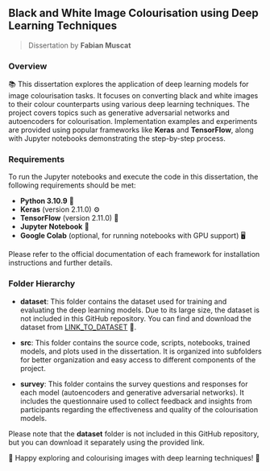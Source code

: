 ## Black and White Image Colourisation using Deep Learning Techniques
> Dissertation by **Fabian Muscat**

### Overview

📚 This dissertation explores the application of deep learning models for image colourisation tasks. It focuses on converting black and white images to their colour counterparts using various deep learning techniques. The project covers topics such as generative adversarial networks and autoencoders for colourisation. Implementation examples and experiments are provided using popular frameworks like **Keras** and **TensorFlow**, along with Jupyter notebooks demonstrating the step-by-step process.

### Requirements

To run the Jupyter notebooks and execute the code in this dissertation, the following requirements should be met:

- **Python 3.10.9** 🐍
- **Keras** (version 2.11.0) ⚙️
- **TensorFlow** (version 2.11.0) 🧠
- **Jupyter Notebook** 📓
- **Google Colab** (optional, for running notebooks with GPU support) 🖥️

Please refer to the official documentation of each framework for installation instructions and further details.

### Folder Hierarchy

- **dataset**: This folder contains the dataset used for training and evaluating the deep learning models. Due to its large size, the dataset is not included in this GitHub repository. You can find and download the dataset from [LINK_TO_DATASET](https://drive.google.com/drive/folders/1-7xU0vw6aWqGdeINUrxrFXF-_exkjl4r?usp=sharing) 📂.

- **src**: This folder contains the source code, scripts, notebooks, trained models, and plots used in the dissertation. It is organized into subfolders for better organization and easy access to different components of the project.

- **survey**: This folder contains the survey questions and responses for each model (autoencoders and generative adversarial networks). It includes the questionnaire used to collect feedback and insights from participants regarding the effectiveness and quality of the colourisation models.

Please note that the **dataset** folder is not included in this GitHub repository, but you can download it separately using the provided link.

🚀 Happy exploring and colourising images with deep learning techniques! 🎨
